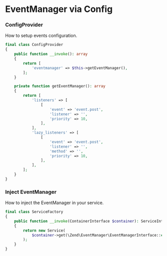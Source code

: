 # EventManager via Config

### ConfigProvider

How to setup events configuration.

```php
final class ConfigProvider
{
    public function __invoke(): array
    {
        return [
            'eventmanager' => $this->getEventManager(),
        ];
    }

    private function getEventManager(): array
    {
        return [
            'listeners' => [
                [
                    'event' => 'event.post',
                    'listener' => '',
                    'priority' => 10,
                ],
            ],
            'lazy_listeners' => [
                [
                    'event' => 'event.post',
                    'listener' => '',
                    'method' => '',
                    'priority' => 10,
                ],
            ],
        ];
    }
}
```

### Inject EventManager

How to inject the EventManager in your service.

```php
final class ServiceFactory
{
    public function __invoke(ContainerInterface $container): ServiceInterface
    {
        return new Service(
            $container->get(\Zend\EventManager\EventManagerInterface::class)
        );
    }
}
```
